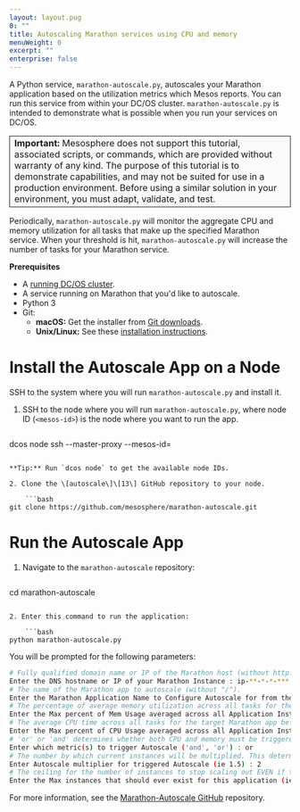 ```yaml
---
layout: layout.pug
0: ""
title: Autoscaling Marathon services using CPU and memory
menuWeight: 0
excerpt: ""
enterprise: false
---
```

<!-- This source repo for this topic is https://github.com/dcos/dcos-docs -->

A Python service, `marathon-autoscale.py`, autoscales your Marathon application based on the utilization metrics which Mesos reports. You can run this service from within your DC/OS cluster. `marathon-autoscale.py` is intended to demonstrate what is possible when you run your services on DC/OS.

<table class="table" bgcolor="#FAFAFA"> <tr> <td style="border-left: thin solid; border-top: thin solid; border-bottom: thin solid;border-right: thin solid;"><b>Important:</b> Mesosphere does not support this tutorial, associated scripts, or commands, which are provided without warranty of any kind. The purpose of this tutorial is to demonstrate capabilities, and may not be suited for use in a production environment. Before using a similar solution in your environment, you must adapt, validate, and test.</td> </tr> </table>

Periodically, `marathon-autoscale.py` will monitor the aggregate CPU and memory utilization for all tasks that make up the specified Marathon service. When your threshold is hit, `marathon-autoscale.py` will increase the number of tasks for your Marathon service.

**Prerequisites**

* A [running DC/OS cluster](/1.10/installing/).
* A service running on Marathon that you'd like to autoscale.
* Python 3
* Git: 
    * **macOS:** Get the installer from [Git downloads](http://git-scm.com/download/mac).
    * **Unix/Linux:** See these [installation instructions](https://git-scm.com/book/en/v2/Getting-Started-Installing-Git).

# Install the Autoscale App on a Node

SSH to the system where you will run `marathon-autoscale.py` and install it.

1. SSH to the node where you will run `marathon-autoscale.py`, where node ID (`<mesos-id>`) is the node where you want to run the app.
    
    ```bash
dcos node ssh --master-proxy --mesos-id=<mesos-id>
```

**Tip:** Run `dcos node` to get the available node IDs.

2. Clone the \[autoscale\]\[13\] GitHub repository to your node.
    
    ```bash
git clone https://github.com/mesosphere/marathon-autoscale.git
```

# Run the Autoscale App

1. Navigate to the `marathon-autoscale` repository:
    
    ```bash
cd marathon-autoscale
```

2. Enter this command to run the application:
    
    ```bash
python marathon-autoscale.py
```

You will be prompted for the following parameters:

```bash
# Fully qualified domain name or IP of the Marathon host (without http://).
Enter the DNS hostname or IP of your Marathon Instance : ip-**-*-*-***
# The name of the Marathon app to autoscale (without "/").
Enter the Marathon Application Name to Configure Autoscale for from the Marathon UI : testing
# The percentage of average memory utilization across all tasks for the target Marathon app before scaleout is triggered.
Enter the Max percent of Mem Usage averaged across all Application Instances to trigger Autoscale (ie. 80) : 5
# The average CPU time across all tasks for the target Marathon app before scaleout is triggered.
Enter the Max percent of CPU Usage averaged across all Application Instances to trigger Autoscale (ie. 80) : 5
# 'or' or 'and' determines whether both CPU and memory must be triggered or just one or the other.
Enter which metric(s) to trigger Autoscale ('and', 'or') : or
# The number by which current instances will be multiplied. This determines how many instances to add during scaleout.
Enter Autoscale multiplier for triggered Autoscale (ie 1.5) : 2
# The ceiling for the number of instances to stop scaling out EVEN if thresholds are crossed.
Enter the Max instances that should ever exist for this application (ie. 20) : 10
```

For more information, see the [Marathon-Autoscale GitHub](https://github.com/mesosphere/marathon-autoscale) repository.